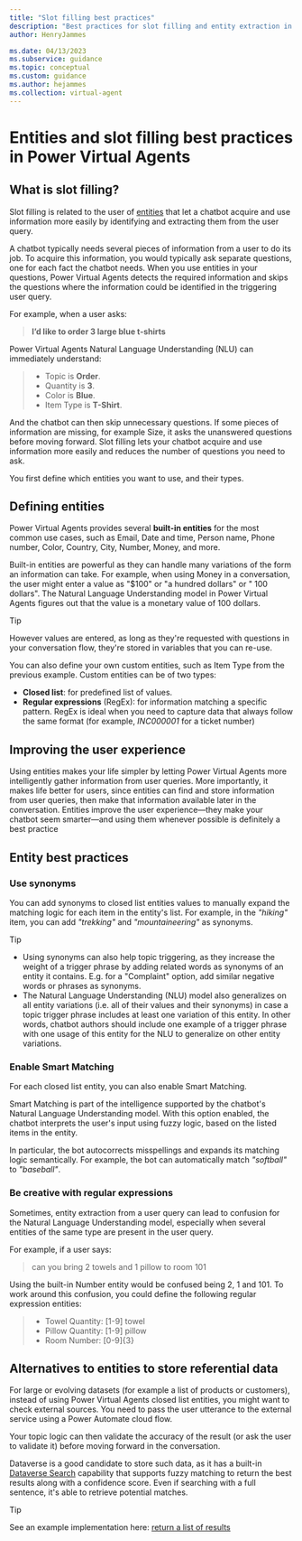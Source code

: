 ```yaml
---
title: "Slot filling best practices"
description: "Best practices for slot filling and entity extraction in Power Virtual Agents"
author: HenryJammes

ms.date: 04/13/2023
ms.subservice: guidance
ms.topic: conceptual
ms.custom: guidance
ms.author: hejammes
ms.collection: virtual-agent
---
```


# Entities and slot filling best practices in Power Virtual Agents

## What is slot filling?

Slot filling is related to the user of [entities](/power-virtual-agents/advanced-entities-slot-filling) that let a chatbot acquire and use information more easily by identifying and extracting them from the user query.

A chatbot typically needs several pieces of information from a user to do its job. To acquire this information, you would typically ask separate questions, one for each fact the chatbot needs. When you use entities in your questions, Power Virtual Agents detects the required information and skips the questions where the information could be identified in the triggering user query.

For example, when a user asks:
 > **I’d like to order 3 large blue t-shirts**

 Power Virtual Agents Natural Language Understanding (NLU) can immediately understand:
 >
 > - Topic is **Order**.
 > - Quantity is **3**.
 > - Color is **Blue**.
 > - Item Type is **T-Shirt**.

And the chatbot can then skip unnecessary questions. If some pieces of information are missing, for example Size, it asks the unanswered questions before moving forward. Slot filling lets your chatbot acquire and use information more easily and reduces the number of questions you need to ask.

You first define which entities you want to use, and their types.

## Defining entities

Power Virtual Agents provides several **built-in entities** for the most common use cases, such as Email, Date and time, Person name, Phone number, Color, Country, City, Number, Money, and more.

Built-in entities are powerful as they can handle many variations of the form an information can take. For example, when using Money in a conversation, the user might enter a value as "$100" or "a hundred dollars" or " 100 dollars". The Natural Language Understanding model in Power Virtual Agents figures out that the value is a monetary value of 100 dollars.

> [!TIP]
> However values are entered, as long as they're requested with questions in your conversation flow, they're stored in variables that you can re-use.

You can also define your own custom entities, such as Item Type from the previous example. Custom entities can be of two types:

- **Closed list**: for predefined list of values.
- **Regular expressions** (RegEx): for information matching a specific pattern. RegEx is ideal when you need to capture data that always follow the same format (for example, _INC000001_ for a ticket number)

## Improving the user experience

Using entities makes your life simpler by letting Power Virtual Agents more intelligently gather information from user queries. More importantly, it makes life better for users, since entities can find and store information from user queries, then make that information available later in the conversation. Entities improve the user experience—they make your chatbot seem smarter—and using them whenever possible is definitely a best practice

## Entity best practices

### Use synonyms

You can add synonyms to closed list entities values to manually expand the matching logic for each item in the entity's list. For example, in the _"hiking"_ item, you can add _"trekking"_ and _"mountaineering"_ as synonyms.

> [!TIP]
>
> - Using synonyms can also help topic triggering, as they increase the weight of a trigger phrase by adding related words as synonyms of an entity it contains. E.g. for a "Complaint" option, add similar negative words or phrases as synonyms.
> - The Natural Language Understanding (NLU) model also generalizes on all entity variations (i.e. all of their values and their synonyms) in case a topic trigger phrase includes at least one variation of this entity. In other words, chatbot authors should include one example of a trigger phrase with one usage of this entity for the NLU to generalize on other entity variations.

### Enable Smart Matching

For each closed list entity, you can also enable Smart Matching.

Smart Matching is part of the intelligence supported by the chatbot's Natural Language Understanding model. With this option enabled, the chatbot interprets the user's input using fuzzy logic, based on the listed items in the entity.

In particular, the bot autocorrects misspellings and expands its matching logic semantically. For example, the bot can automatically match _"softball"_ to _"baseball"_.

### Be creative with regular expressions

Sometimes, entity extraction from a user query can lead to confusion for the Natural Language Understanding model, especially when several entities of the same type are present in the user query.

For example, if a user says:
> can you bring 2 towels and 1 pillow to room 101

Using the built-in Number entity would be confused being 2, 1 and 101. To work around this confusion, you could define the following regular expression entities:
>
> - Towel Quantity: [1-9] towel
> - Pillow Quantity: [1-9] pillow
> - Room Number: [0-9]{3}

## Alternatives to entities to store referential data

For large or evolving datasets (for example a list of products or customers), instead of using Power Virtual Agents closed list entities, you might want to check external sources. You need to pass the user utterance to the external service using a Power Automate cloud flow.

Your topic logic can then validate the accuracy of the result (or ask the user to validate it) before moving forward in the conversation.

Dataverse is a good candidate to store such data, as it has a built-in [Dataverse Search](/power-platform/admin/configure-relevance-search-organization) capability that supports fuzzy matching to return the best results along with a confidence score. Even if searching with a full sentence, it's able to retrieve potential matches.

> [!TIP]
> See an example implementation here: [return a list of results](/power-virtual-agents/advanced-flow-list-of-results)
